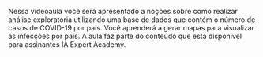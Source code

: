 Nessa videoaula você será apresentado a noções sobre como realizar análise exploratória utilizando uma base de dados que contém o número de casos de COVID-19 por país. Você aprenderá a gerar mapas para visualizar as infecções por país. A aula faz parte do conteúdo que está disponível para assinantes IA Expert Academy. 